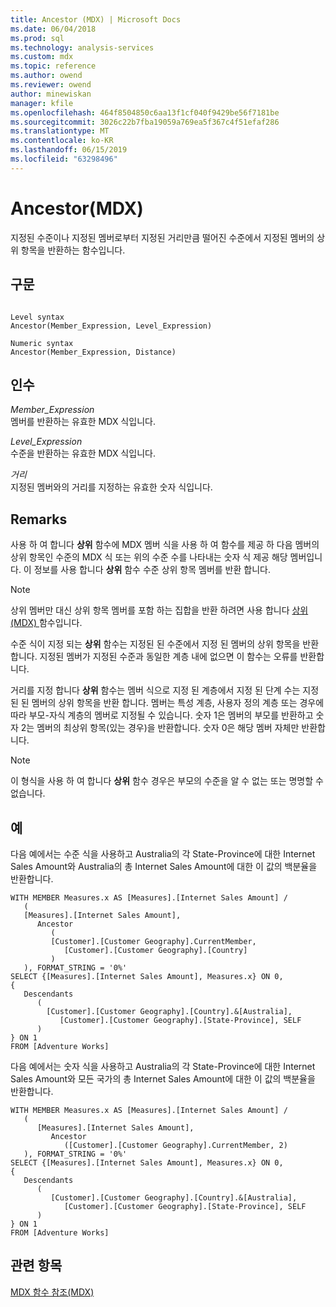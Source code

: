 ```yaml
---
title: Ancestor (MDX) | Microsoft Docs
ms.date: 06/04/2018
ms.prod: sql
ms.technology: analysis-services
ms.custom: mdx
ms.topic: reference
ms.author: owend
ms.reviewer: owend
author: minewiskan
manager: kfile
ms.openlocfilehash: 464f8504850c6aa13f1cf040f9429be56f7181be
ms.sourcegitcommit: 3026c22b7fba19059a769ea5f367c4f51efaf286
ms.translationtype: MT
ms.contentlocale: ko-KR
ms.lasthandoff: 06/15/2019
ms.locfileid: "63298496"
---
```

# <a name="ancestor-mdx"></a>Ancestor(MDX)


  지정된 수준이나 지정된 멤버로부터 지정된 거리만큼 떨어진 수준에서 지정된 멤버의 상위 항목을 반환하는 함수입니다.  
  
## <a name="syntax"></a>구문  
  
```  
  
Level syntax  
Ancestor(Member_Expression, Level_Expression)  
  
Numeric syntax  
Ancestor(Member_Expression, Distance)  
```  
  
## <a name="arguments"></a>인수  
 *Member_Expression*  
 멤버를 반환하는 유효한 MDX 식입니다.  
  
 *Level_Expression*  
 수준을 반환하는 유효한 MDX 식입니다.  
  
 *거리*  
 지정된 멤버와의 거리를 지정하는 유효한 숫자 식입니다.  
  
## <a name="remarks"></a>Remarks  
 사용 하 여 합니다 **상위** 함수에 MDX 멤버 식을 사용 하 여 함수를 제공 하 다음 멤버의 상위 항목인 수준의 MDX 식 또는 위의 수준 수를 나타내는 숫자 식 제공 해당 멤버입니다. 이 정보를 사용 합니다 **상위** 함수 수준 상위 항목 멤버를 반환 합니다.  
  
> [!NOTE]  
>  상위 멤버만 대신 상위 항목 멤버를 포함 하는 집합을 반환 하려면 사용 합니다 [상위 &#40;MDX&#41; ](../mdx/ancestors-mdx.md) 함수입니다.  
  
 수준 식이 지정 되는 **상위** 함수는 지정된 된 수준에서 지정 된 멤버의 상위 항목을 반환 합니다. 지정된 멤버가 지정된 수준과 동일한 계층 내에 없으면 이 함수는 오류를 반환합니다.  
  
 거리를 지정 합니다 **상위** 함수는 멤버 식으로 지정 된 계층에서 지정 된 단계 수는 지정된 된 멤버의 상위 항목을 반환 합니다. 멤버는 특성 계층, 사용자 정의 계층 또는 경우에 따라 부모-자식 계층의 멤버로 지정될 수 있습니다. 숫자 1은 멤버의 부모를 반환하고 숫자 2는 멤버의 최상위 항목(있는 경우)을 반환합니다. 숫자 0은 해당 멤버 자체만 반환합니다.  
  
> [!NOTE]  
>  이 형식을 사용 하 여 합니다 **상위** 함수 경우은 부모의 수준을 알 수 없는 또는 명명할 수 없습니다.  
  
## <a name="examples"></a>예  
 다음 예에서는 수준 식을 사용하고 Australia의 각 State-Province에 대한 Internet Sales Amount와 Australia의 총 Internet Sales Amount에 대한 이 값의 백분율을 반환합니다.  
  
```  
WITH MEMBER Measures.x AS [Measures].[Internet Sales Amount] /   
   (  
   [Measures].[Internet Sales Amount],    
      Ancestor   
         (  
         [Customer].[Customer Geography].CurrentMember,  
            [Customer].[Customer Geography].[Country]  
         )  
   ), FORMAT_STRING = '0%'  
SELECT {[Measures].[Internet Sales Amount], Measures.x} ON 0,  
{  
   Descendants   
      (  
        [Customer].[Customer Geography].[Country].&[Australia],  
           [Customer].[Customer Geography].[State-Province], SELF   
      )  
} ON 1  
FROM [Adventure Works]  
```  
  
 다음 예에서는 숫자 식을 사용하고 Australia의 각 State-Province에 대한 Internet Sales Amount와 모든 국가의 총 Internet Sales Amount에 대한 이 값의 백분율을 반환합니다.  
  
```  
WITH MEMBER Measures.x AS [Measures].[Internet Sales Amount] /   
   (  
      [Measures].[Internet Sales Amount],  
         Ancestor   
            ([Customer].[Customer Geography].CurrentMember, 2)  
   ), FORMAT_STRING = '0%'  
SELECT {[Measures].[Internet Sales Amount], Measures.x} ON 0,  
{  
   Descendants   
      (  
         [Customer].[Customer Geography].[Country].&[Australia],  
            [Customer].[Customer Geography].[State-Province], SELF   
      )  
} ON 1  
FROM [Adventure Works]  
```  
  
## <a name="see-also"></a>관련 항목  
 [MDX 함수 참조&#40;MDX&#41;](../mdx/mdx-function-reference-mdx.md)  
  
  

